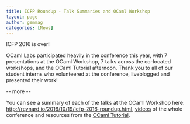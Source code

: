 ```yaml
---
title: ICFP Roundup - Talk Summaries and OCaml Workshop
layout: page
author: gemmag
categories: [News]
---
```


ICFP 2016 is over!

OCaml Labs participated heavily in the conference this year, with 7
presentations at the OCaml Workshop, 7 talks across the co-located
workshops, and the OCaml Tutorial afternoon. Thank you to all of our
student interns who volunteered at the conference, liveblogged and
presented their work!

-- more --

You can see a summary of each of the talks at the OCaml Workshop here:
<http://reynard.io/2016/10/19/icfp-2016-roundup.html>,
[videos](https://www.youtube.com/channel/UCwRL68qZFfub1Ep1EScfmBw) of
the whole conference and resources from the [OCaml
Tutorial](https://github.com/ocamllabs/2048-tutorial/blob/master/task.md).
